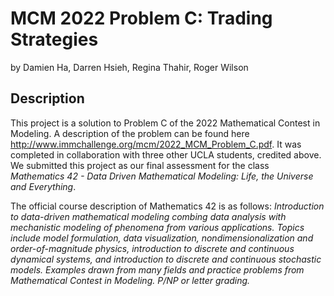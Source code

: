 # MCM 2022 Problem C: Trading Strategies
by Damien Ha, Darren Hsieh, Regina Thahir, Roger Wilson

## Description
This project is a solution to Problem C of the 2022 Mathematical Contest in Modeling.
A description of the problem can be found here http://www.immchallenge.org/mcm/2022_MCM_Problem_C.pdf.
It was completed in collaboration with three other UCLA students, credited above.
We submitted this project as our final assessment for the class *Mathematics 42 - Data Driven Mathematical Modeling: Life, the Universe and Everything*.

The official course description of Mathematics 42 is as follows:
  *Introduction to data-driven mathematical modeling combing data analysis with mechanistic modeling of phenomena from various applications. Topics include model formulation, data visualization, nondimensionalization and order-of-magnitude physics, introduction to discrete and continuous dynamical systems, and introduction to discrete and continuous stochastic models. Examples drawn from many fields and practice problems from Mathematical Contest in Modeling. P/NP or letter grading.*
